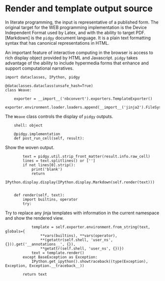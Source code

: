 # Render and template output source

In literate programming, the input is representative of a published form. The original target for the WEB programming
implementation is the Device Independent Format used by Latex, and with the ability to target PDF. [Markdown] is
the `pidgy` document language. It is a plain text formatting syntax that has canonical representations in HTML.

An important feature of interactive computing in the browser is access to rich display object provided by
HTML and Javascript. `pidgy` takes advantage of the ability to include hypermedia forms that enhance and
support computational narratives.

    import dataclasses, IPython, pidgy

    @dataclasses.dataclass(unsafe_hash=True)
    class Weave:

        exporter = __import__('nbconvert').exporters.TemplateExporter()
        exporter.environment.loader.loaders.append(__import__('jinja2').FileSystemLoader('.'))

The `Weave` class controls the display of `pidgy` outputs.

        shell: object

        @pidgy.implementation
        def post_run_cell(self, result):

Show the woven output.

            text = pidgy.util.strip_front_matter(result.info.raw_cell)
            lines = text.splitlines() or ['']
            if not lines[0].strip():
                print('blank')
                return
            IPython.display.display(IPython.display.Markdown(self.render(text)))


        def render(self, text):
            import builtins, operator
            try:

Try to replace any jinja templates with information in the current namespace
and show the rendered view.

                template = self.exporter.environment.from_string(text, globals={
                    **vars(builtins), **vars(operator),
                    **(getattr(self.shell, 'user_ns', {})).get('__annotations__', {}),
                    **getattr(self.shell, 'user_ns', {})})
                text = template.render()
            except BaseException as Exception:
                IPython.get_ipython().showtraceback((type(Exception), Exception, Exception.__traceback__))

            return text
